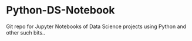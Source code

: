 # Python-DS-Notebook

Git repo for Jupyter Notebooks of Data Science projects using Python and other such bits..
